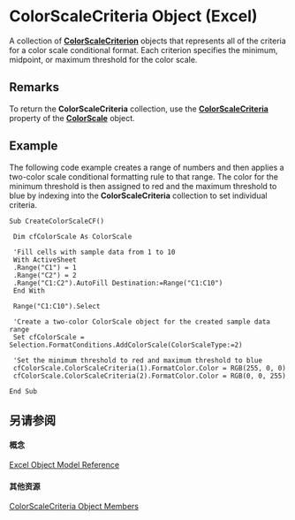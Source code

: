 
# ColorScaleCriteria Object (Excel)

A collection of  **[ColorScaleCriterion](8b7ffd61-b843-3995-d872-e07d35adfedc.md)** objects that represents all of the criteria for a color scale conditional format. Each criterion specifies the minimum, midpoint, or maximum threshold for the color scale.


## Remarks

To return the  **ColorScaleCriteria** collection, use the **[ColorScaleCriteria](6c0b09eb-a9f6-5f6e-f0c6-682158d71a66.md)** property of the **[ColorScale](3982b041-9178-7a45-7453-c88963501a3c.md)** object.


## Example

The following code example creates a range of numbers and then applies a two-color scale conditional formatting rule to that range. The color for the minimum threshold is then assigned to red and the maximum threshold to blue by indexing into the  **ColorScaleCriteria** collection to set individual criteria.


```
Sub CreateColorScaleCF() 
 
 Dim cfColorScale As ColorScale 
 
 'Fill cells with sample data from 1 to 10 
 With ActiveSheet 
 .Range("C1") = 1 
 .Range("C2") = 2 
 .Range("C1:C2").AutoFill Destination:=Range("C1:C10") 
 End With 
 
 Range("C1:C10").Select 
 
 'Create a two-color ColorScale object for the created sample data range 
 Set cfColorScale = Selection.FormatConditions.AddColorScale(ColorScaleType:=2) 
 
 'Set the minimum threshold to red and maximum threshold to blue 
 cfColorScale.ColorScaleCriteria(1).FormatColor.Color = RGB(255, 0, 0) 
 cfColorScale.ColorScaleCriteria(2).FormatColor.Color = RGB(0, 0, 255) 
 
End Sub 

```


## 另请参阅


#### 概念


[Excel Object Model Reference](11ea8598-8a20-92d5-f98b-0da04263bf2c.md)
#### 其他资源


[ColorScaleCriteria Object Members](http://msdn.microsoft.com/library/c73a24ba-662e-b050-a77b-ddf6046ae76f%28Office.15%29.aspx)